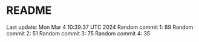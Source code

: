 # README

Last update: Mon Mar  4 10:39:37 UTC 2024
Random commit 1: 89
Random commit 2: 51
Random commit 3: 75
Random commit 4: 35
